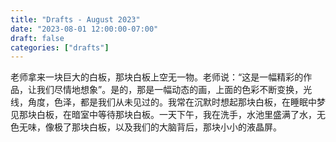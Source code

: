 ```yaml
---
title: "Drafts - August 2023"
date: "2023-08-01 12:00:00-07:00"
draft: false
categories: ["drafts"]
---
```


老师拿来一块巨大的白板，那块白板上空无一物。老师说：“这是一幅精彩的作品，让我们尽情地想象”。是的，那是一幅动态的画，上面的色彩不断变换，光线，角度，色泽，都是我们从未见过的。我常在沉默时想起那块白板，在睡眠中梦见那块白板，在暗室中等待那块白板。一天下午，我在洗手，水池里盛满了水，无色无味，像极了那块白板，以及我们的大脑背后，那块小小的液晶屏。
